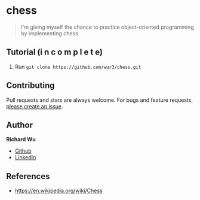 # chess

> I'm giving myself the chance to practice object-oriented programming by implementing chess

## Tutorial (i n c o m p l e t e)

1. Run `git clone https://github.com/wur3/chess.git`

## Contributing

Pull requests and stars are always welcome. For bugs and feature requests, [please create an issue](https://github.com/wur3/chess/issues/new).

## Author

**Richard Wu**

* [Github](https://github.com/wur3)
* [LinkedIn](https://www.linkedin.com/in/richwu3/)

## References

* https://en.wikipedia.org/wiki/Chess
